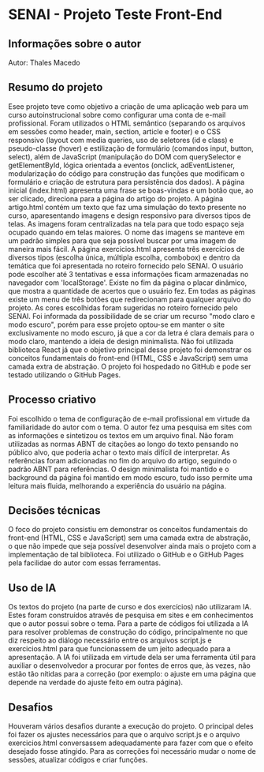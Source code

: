 # SENAI - Projeto Teste Front-End

## Informações sobre o autor
Autor: Thales Macedo

## Resumo do projeto
Esee projeto teve como objetivo a criação de uma aplicação web para um curso autoinstrucional sobre como configurar uma conta de e-mail profissional. Foram utilizados o HTML semântico (separando os arquivos em sessões como header, main, section, article e footer) e o CSS responsivo (layout com media queries, uso de seletores (id e class) e pseudo-classe (hover) e estilização de formulário (comandos input, button, select), além de JavaScript (manipulação do DOM com querySelector e getElementById, lógica orientada a eventos (onclick, adEventListener, modularização do código para construção das funções que modificam o formulário e criação de estrutura para persistência dos dados). A página inicial (index.html) apresenta uma frase se boas-vindas e um botão que, ao ser clicado, direciona para a página do artigo do projeto. A página artigo.html contém um texto que faz uma simulação do texto presente no curso, aparesentando imagens e design responsivo para diversos tipos de telas. As imagens foram centralizadas na tela para que todo espaço seja ocupado quando em telas maiores. O nome das imagens se manteve em um padrão simples para que seja possível buscar por uma imagem de maneira mais fácil. A página exercicios.html apresenta três exercícios de diversos tipos (escolha única, múltipla escolha, combobox) e dentro da temática que foi apresentada no roteiro fornecido pelo SENAI. O usuário pode escolher até 3 tentativas e essa informações ficam armazenadas no navegador com 'localStorage'. Existe no fim da página o placar dinâmico, que mostra a quantidade de acertos que o usuário fez. Em todas as páginas existe um menu de três botões que redirecionam para qualquer arquivo do projeto. As cores escolhidas foram sugeridas no roteiro fornecido pelo SENAI. Foi informada da possibilidade de se criar um recurso "modo claro e modo escuro", porém para esse projeto optou-se em manter o site exclusivamente no modo escuro, já que a cor da letra é clara demais para o modo claro, mantendo a ideia de design minimalista. Não foi utilizada biblioteca React já que o objetivo principal desse projeto foi demonstrar os conceitos fundamentais do front-end (HTML, CSS e JavaScript) sem uma camada extra de abstração. O projeto foi hospedado no GitHub e pode ser testado utilizando o GitHub Pages.

## Processo criativo
Foi escolhido o tema de configuração de e-mail profissional em virtude da familiaridade do autor com o tema. O autor fez uma pesquisa em sites com as informações e sintetizou os textos em um arquivo final. Não foram utilizadas as normas ABNT de citações ao longo do texto pensando no público alvo, que poderia achar o texto mais difícil de interpretar. As referências foram adicionadas no fim do arquivo do artigo, seguindo o padrão ABNT para referências. O design minimalista foi mantido e o background da página foi mantido em modo escuro, tudo isso permite uma leitura mais fluida, melhorando a experiência do usuário na página.

## Decisões técnicas
O foco do projeto consistiu em demonstrar os conceitos fundamentais do front-end (HTML, CSS e JavaScript) sem uma camada extra de abstração, o que não impede que seja possível desenvolver ainda mais o projeto com a implementação de tal biblioteca. Foi utilizado o GitHub e o GitHub Pages pela facilidae do autor com essas ferramentas.

## Uso de IA
Os textos do projeto (na parte de curso e dos exercícios) não utilizaram IA. Estes foram construídos através de pesquisa em sites e em conhecimentos que o autor possui sobre o tema. Para a parte de códigos foi utilizada a IA para resolver problemas de construção do código, principalmente no que diz respeito ao diálogo necessário entre os arquivos script.js e exercicios.html para que funcionassem de um jeito adequado para a apresentação. A IA foi utilizada em virtude dela ser uma ferramenta útil para auxiliar o desenvolvedor a procurar por fontes de erros que, às vezes, não estão tão nítidas para a correção (por exemplo: o ajuste em uma página que depende na verdade do ajuste feito em outra página).

## Desafios
Houveram vários desafios durante a execução do projeto. O principal deles foi fazer os ajustes necessários para que o arquivo script.js e o arquivo exercicios.html conversassem adequadamente para fazer com que o efeito desejado fosse atingido. Para as correções foi necessário mudar o nome de sessões, atualizar códigos e criar funções. 
